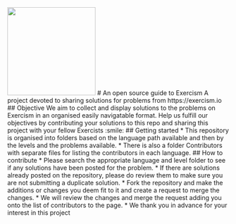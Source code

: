 <img src="https://pbs.twimg.com/profile_images/1019529022190088193/9mTeCi_j_400x400.jpg" height="200px" width="200px" />
 # An open source guide to Exercism
A project devoted to sharing solutions for problems from https://exercism.io
 ## Objective
We aim to collect and display solutions to the problems on Exercism in an organised easily navigatable format. Help us fulfill our objectives by contributing your solutions to this repo and sharing this project with your fellow Exercists :smile:
 ## Getting started
* This repository is organised into folders based on the language path available and then by the levels and the problems available.
* There is also a folder Contributors with separate files for listing the contributors in each language.
 ## How to contribute
* Please search the appropriate language and level folder to see if any solutions have been posted for the problem.
* If there are solutions already posted on the repository, please do review them to make sure you are not submitting a duplicate solution.
* Fork the repository and make the additions or changes you deem fit to it and create a request to merge the changes.
* We will review the changes and merge the request adding you onto the list of contributors to the page.
* We thank you in advance for your interest in this project
